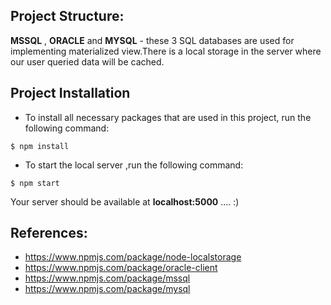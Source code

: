 ## Project Structure:
**MSSQL** , **ORACLE**  and **MYSQL** - these 3 SQL databases are used for implementing materialized view.There is a local storage in the server where our user queried data will be cached.

## Project Installation

- To install all necessary packages that are used in this project, run the following command:

```
$ npm install  
```

- To start the local server ,run the following command:

```
$ npm start   
```
Your server should be available at  **localhost:5000** .... :)

## References:
- https://www.npmjs.com/package/node-localstorage
- https://www.npmjs.com/package/oracle-client
- https://www.npmjs.com/package/mssql
- https://www.npmjs.com/package/mysql
